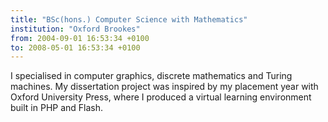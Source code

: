 ```yaml
---
title: "BSc(hons.) Computer Science with Mathematics"
institution: "Oxford Brookes"
from: 2004-09-01 16:53:34 +0100
to: 2008-05-01 16:53:34 +0100
---
```


I specialised in computer graphics, discrete mathematics and Turing machines. My dissertation project was inspired by my placement year with Oxford University Press, where I produced a virtual learning environment built in PHP and Flash.
